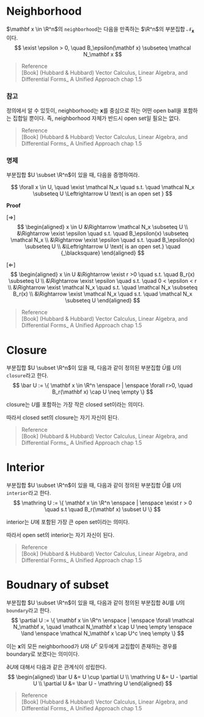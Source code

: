 # Neighborhood
$\mathbf x \in \R^n$의 `neighborhood`는 다음을 만족하는 $\R^n$의 부분집합 $\mathcal N_\mathbf x$이다.
$$ \exist \epsilon > 0, \quad  B_\epsilon(\mathbf x) \subseteq \mathcal N_\mathbf x $$

> Reference  
> [Book] (Hubbard & Hubbard) Vector Calculus, Linear Algebra, and Differential Forms_ A Unified Approach chap 1.5 

### 참고
정의에서 알 수 있듯이, neighborhood는 $\mathbf x$를 중심으로 하는 어떤 open ball을 포함하는 집합일 뿐이다. 즉, neighborhood 자체가 반드시 open set일 필요는 없다. 

> Reference  
> [Book] (Hubbard & Hubbard) Vector Calculus, Linear Algebra, and Differential Forms_ A Unified Approach chap 1.5 

### 명제
부분집합 $U \subset \R^n$이 있을 때, 다음을 증명하여라.

$$ \forall x \in U, \quad \exist \mathcal N_x \quad s.t. \quad \mathcal N_x \subseteq U \Leftrightarrow U \text{ is an open set } $$

**Proof**

[$\Rightarrow$]  
$$ \begin{aligned} x \in U &\Rightarrow \mathcal N_x \subseteq U \\ &\Rightarrow \exist \epsilon \quad s.t. \quad B_\epsilon(x) \subseteq \mathcal N_x \\ &\Rightarrow \exist \epsilon \quad s.t. \quad B_\epsilon(x) \subseteq U \\ &\Leftrightarrow U \text{ is an open set.} \quad {_\blacksquare} \end{aligned} $$

[$\Leftarrow$]  
$$ \begin{aligned} x \in U &\Rightarrow \exist r >0 \quad s.t. \quad B_r(x) \subseteq U \\ &\Rightarrow \exist \epsilon \quad s.t. \quad 0 < \epsilon < r \\ &\Rightarrow \exist \mathcal N_x \quad s.t. \quad \mathcal N_x \subseteq B_r(x) \\ &\Rightarrow \exist \mathcal N_x \quad s.t. \quad \mathcal N_x \subseteq U \end{aligned} $$

> Reference  
> [Book] (Hubbard & Hubbard) Vector Calculus, Linear Algebra, and Differential Forms_ A Unified Approach chap 1.5 
 

# Closure
부분집합 $U \subset \R^n$이 있을 때, 다음과 같이 정의된 부분집합 $\bar U$를 $U$의 `closure`라고 한다.
$$ \bar U := \{ \mathbf x \in \R^n \enspace | \enspace \forall r>0, \quad B_r(\mathbf x) \cap U \neq \empty \} $$

closure는 $U$를 포함하는 가장 작은 closed set이라는 의미다.

따라서 closed set의 closure는 자기 자신이 된다.

> Reference  
> [Book] (Hubbard & Hubbard) Vector Calculus, Linear Algebra, and Differential Forms_ A Unified Approach chap 1.5  

# Interior
부분집합 $U \subset \R^n$이 있을 때, 다음과 같이 정의된 부분집합 $\mathring U$를 $U$의 `interior`라고 한다.
$$ \mathring U := \{ \mathbf x \in \R^n \enspace | \enspace \exist r > 0 \quad s.t \quad  B_r(\mathbf x) \subset U \} $$

interior는 $U$에 포함된 가장 큰 open set이라는 의미다.

따라서 open set의 interior는 자기 자신이 된다.

> Reference  
> [Book] (Hubbard & Hubbard) Vector Calculus, Linear Algebra, and Differential Forms_ A Unified Approach chap 1.5  

# Boudnary of subset
부분집합 $U \subset \R^n$이 있을 때, 다음과 같이 정의된 부분집합 $\partial U$를 $U$의 `boundary`라고 한다.
$$ \partial U := \{ \mathbf x \in \R^n \enspace | \enspace \forall \mathcal N_\mathbf x, \quad \mathcal N_\mathbf x \cap U \neq \empty \enspace \land \enspace \mathcal N_\mathbf x \cap U^c \neq \empty \} $$

이는 $\mathbf x$의 모든 neighborhood가 $U$와 $U^c$ 모두에게 교집합이 존재하는 경우를 boundary로 보겠다는 의미이다.

$\partial U$에 대해서 다음과 같은 관계식이 성립한다.
$$ \begin{aligned} \bar U &= U \cup \partial U \\ \mathring U &= U - \partial U \\ \partial U &= \bar U - \mathring U \end{aligned}  $$

> Reference  
> [Book] (Hubbard & Hubbard) Vector Calculus, Linear Algebra, and Differential Forms_ A Unified Approach chap 1.5  
